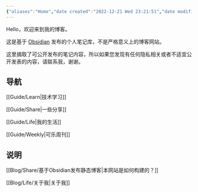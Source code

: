 ```yaml
---
{"aliases":"Home","date created":"2022-12-21 Wed 23:21:51","date modified":"2024-02-25 Sun 00:13:38","dg-home":true,"dg-publish":true,"permalink":"/Home/","tags":["gardenEntry"],"dgPassFrontmatter":true}
---
```



Hello，欢迎来到我的博客。

这是基于 [Obsidian](https://obsidian.md) 发布的个人笔记库，不是严格意义上的博客网站。

这里摘取了可公开发布的笔记内容，所以如果您发现有任何隐私相关或者不适宜公开发表的内容，请联系我，谢谢。

## 导航

[[Guide/Learn\|技术学习]]

[[Guide/Share\|一些分享]]

[[Guide/Life\|我的生活]]

[[Guide/Weekly\|可乐周刊]]

## 说明

[[Blog/Share/基于Obsidian发布静态博客\|本网站是如何构建的？]]

[[Blog/Life/关于我\|关于我]]
